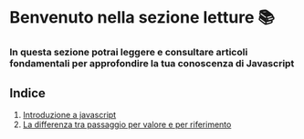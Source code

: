 # Benvenuto nella sezione letture 📚

### In questa sezione potrai leggere e consultare articoli fondamentali per approfondire la tua conoscenza di Javascript

## **Indice**
1. [Introduzione a javascript](./1-introduzione-a-javascript.md)
2. [La differenza tra passaggio per valore e per riferimento](./2-passaggio-per-riferimento-e-per-valore.md)